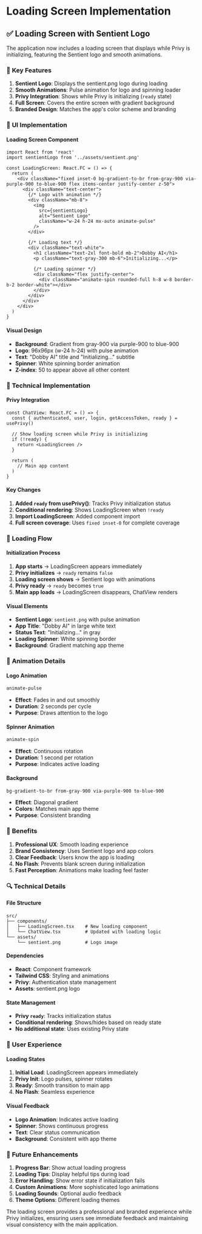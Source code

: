 # Loading Screen Implementation

## ✅ Loading Screen with Sentient Logo

The application now includes a loading screen that displays while Privy is initializing, featuring the Sentient logo and smooth animations.

### 🎯 **Key Features**

1. **Sentient Logo**: Displays the sentient.png logo during loading
2. **Smooth Animations**: Pulse animation for logo and spinning loader
3. **Privy Integration**: Shows while Privy is initializing (`ready` state)
4. **Full Screen**: Covers the entire screen with gradient background
5. **Branded Design**: Matches the app's color scheme and branding

### 🎨 **UI Implementation**

#### Loading Screen Component
```tsx
import React from 'react'
import sentientLogo from '../assets/sentient.png'

const LoadingScreen: React.FC = () => {
  return (
    <div className="fixed inset-0 bg-gradient-to-br from-gray-900 via-purple-900 to-blue-900 flex items-center justify-center z-50">
      <div className="text-center">
        {/* Logo with animation */}
        <div className="mb-8">
          <img 
            src={sentientLogo} 
            alt="Sentient Logo" 
            className="w-24 h-24 mx-auto animate-pulse"
          />
        </div>
        
        {/* Loading text */}
        <div className="text-white">
          <h1 className="text-2xl font-bold mb-2">Dobby AI</h1>
          <p className="text-gray-300 mb-6">Initializing...</p>
          
          {/* Loading spinner */}
          <div className="flex justify-center">
            <div className="animate-spin rounded-full h-8 w-8 border-b-2 border-white"></div>
          </div>
        </div>
      </div>
    </div>
  )
}
```

#### Visual Design
- **Background**: Gradient from gray-900 via purple-900 to blue-900
- **Logo**: 96x96px (w-24 h-24) with pulse animation
- **Text**: "Dobby AI" title and "Initializing..." subtitle
- **Spinner**: White spinning border animation
- **Z-index**: 50 to appear above all other content

### 🔧 **Technical Implementation**

#### Privy Integration
```tsx
const ChatView: React.FC = () => {
  const { authenticated, user, login, getAccessToken, ready } = usePrivy()
  
  // Show loading screen while Privy is initializing
  if (!ready) {
    return <LoadingScreen />
  }

  return (
    // Main app content
  )
}
```

#### Key Changes
1. **Added `ready` from usePrivy()**: Tracks Privy initialization status
2. **Conditional rendering**: Shows LoadingScreen when `!ready`
3. **Import LoadingScreen**: Added component import
4. **Full screen coverage**: Uses `fixed inset-0` for complete coverage

### 🎯 **Loading Flow**

#### Initialization Process
1. **App starts** → LoadingScreen appears immediately
2. **Privy initializes** → `ready` remains `false`
3. **Loading screen shows** → Sentient logo with animations
4. **Privy ready** → `ready` becomes `true`
5. **Main app loads** → LoadingScreen disappears, ChatView renders

#### Visual Elements
- **Sentient Logo**: `sentient.png` with pulse animation
- **App Title**: "Dobby AI" in large white text
- **Status Text**: "Initializing..." in gray
- **Loading Spinner**: White spinning border
- **Background**: Gradient matching app theme

### 🎨 **Animation Details**

#### Logo Animation
```css
animate-pulse
```
- **Effect**: Fades in and out smoothly
- **Duration**: 2 seconds per cycle
- **Purpose**: Draws attention to the logo

#### Spinner Animation
```css
animate-spin
```
- **Effect**: Continuous rotation
- **Duration**: 1 second per rotation
- **Purpose**: Indicates active loading

#### Background
```css
bg-gradient-to-br from-gray-900 via-purple-900 to-blue-900
```
- **Effect**: Diagonal gradient
- **Colors**: Matches main app theme
- **Purpose**: Consistent branding

### 🚀 **Benefits**

1. **Professional UX**: Smooth loading experience
2. **Brand Consistency**: Uses Sentient logo and app colors
3. **Clear Feedback**: Users know the app is loading
4. **No Flash**: Prevents blank screen during initialization
5. **Fast Perception**: Animations make loading feel faster

### 🔍 **Technical Details**

#### File Structure
```
src/
├── components/
│   ├── LoadingScreen.tsx    # New loading component
│   └── ChatView.tsx         # Updated with loading logic
└── assets/
    └── sentient.png         # Logo image
```

#### Dependencies
- **React**: Component framework
- **Tailwind CSS**: Styling and animations
- **Privy**: Authentication state management
- **Assets**: sentient.png logo

#### State Management
- **Privy `ready`**: Tracks initialization status
- **Conditional rendering**: Shows/hides based on ready state
- **No additional state**: Uses existing Privy state

### 🎯 **User Experience**

#### Loading States
1. **Initial Load**: LoadingScreen appears immediately
2. **Privy Init**: Logo pulses, spinner rotates
3. **Ready**: Smooth transition to main app
4. **No Flash**: Seamless experience

#### Visual Feedback
- **Logo Animation**: Indicates active loading
- **Spinner**: Shows continuous progress
- **Text**: Clear status communication
- **Background**: Consistent with app theme

### 🔧 **Future Enhancements**

1. **Progress Bar**: Show actual loading progress
2. **Loading Tips**: Display helpful tips during load
3. **Error Handling**: Show error state if initialization fails
4. **Custom Animations**: More sophisticated logo animations
5. **Loading Sounds**: Optional audio feedback
6. **Theme Options**: Different loading themes

The loading screen provides a professional and branded experience while Privy initializes, ensuring users see immediate feedback and maintaining visual consistency with the main application.
